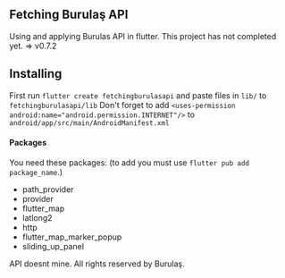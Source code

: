 ## Fetching Burulaş API
Using and applying Burulas API in flutter.
This project has not completed yet. => v0.7.2


## Installing
First run `flutter create fetchingburulasapi` and paste files in `lib/` to `fetchingburulasapi/lib`
Don't forget to add `<uses-permission android:name="android.permission.INTERNET"/>` to `android/app/src/main/AndroidManifest.xml`

#### Packages
You need these packages: (to add you must use `flutter pub add package_name`.)
  - path_provider
  - provider
  - flutter_map
  - latlong2
  - http
  - flutter_map_marker_popup
  - sliding_up_panel

API doesnt mine. All rights reserved by Burulaş.
